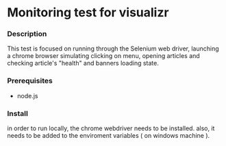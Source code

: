 # Monitoring test for visualizr

### Description
This test is focused on running through the Selenium web driver, launching a chrome browser
simulating clicking on menu, opening articles and checking article's "health" and banners loading state.


### Prerequisites
* node.js


### Install
in order to run locally, the chrome webdriver needs to be installed.
also, it needs to be added to the enviroment variables ( on windows machine ).




